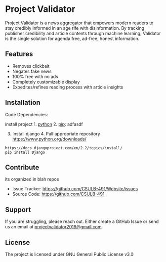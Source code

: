 Project Validator
=================

Project Validator is a news aggregator that empowers modern readers to stay credibly informed in an age rife with disinformation. By tracking publisher credibility and article contents through machine learning, Validator is the single solution for agenda free, ad-free, honest information.


Features
--------

- Removes clickbait 
- Negates fake news
- 100% free with no ads
- Completely customizable display
- Expedites/refines reading process with article insights


Installation
------------

Code Dependencies:

   install project
    1. [python](https://www.python.org/downloads/)
    2. [pip](https://pip.pypa.io/en/stable/installing/): 
        adfasdf
  
   3. Install django
    4. Pull appropriate repository
    https://www.python.org/downloads/
    
    https://docs.djangoproject.com/en/2.2/topics/install/
    pip install Django

Contribute
----------

its organized in blah repos
- Issue Tracker: https://github.com/CSULB-491/Website/issues
- Source Code: https://github.com/CSULB-491

Support
-------

If you are struggling, please reach out.
Either create a GitHub Issue or send us an email at projectvalidator2019@gmail.com

License
-------

The project is licensed under GNU General Public License v3.0
